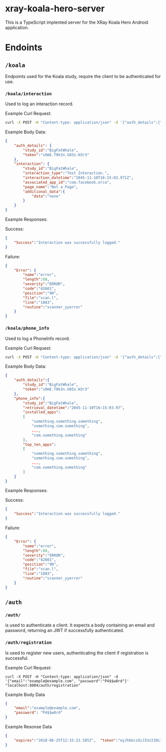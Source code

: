 # xray-koala-hero-server

This is a TypeScript implented server for the XRay Koala Hero Android application.


# Endoints

## `/koala`
Endpoints used for the Koala study, require the client to be authenticated for use.

### `/koala/interaction`

Used to log an interaction record.

Example Curl Request:
```bash
curl -X POST -H "Content-type: application/json" -d '{"auth_details":{"study_id":"BigFatWhale", "token":"sOmE.T0k3n.G03z.H3r3"}, "interaction":{"study_id":"BigFatWhale", "interaction_type":"Test Interaction.","interaction_datetime":"2045-11-10T16:15:03.971Z", "associated_app_id":"com.facebook.orca", "page_name":"Not a Page", "additional_data":{"data":"none"}}}' localhost:8084/koala/interaction
```

Example Body Data:
```json
{
    "auth_details": {
        "study_id":"BigFatWhale",
        "token":"sOmE.T0k3n.G03z.H3r3"
    },
    "interaction": {
        "study_id":"BigFatWhale",
        "interaction_type":"Test Interaction.",
        "interaction_datetime":"2045-11-10T16:15:03.971Z",
        "associated_app_id":"com.facebook.orca",
        "page_name":"Not a Page",
        "additional_data":{
            "data":"none"
        }
    }
}
```

Example Responses:

Success:
```json
{
    "Success":"Interaction was successfully logged."
}
```

Failure:
```json
{
    "Error": {
        "name":"error",
        "length":88,
        "severity":"ERROR",
        "code":"42601",
        "position":"90",
        "file":"scan.l",
        "line":"1083",
        "routine":"scanner_yyerror"
    }
}
```


### `/koala/phone_info`
Used to log a PhoneInfo record.

Example Curl Request:
```bash
curl -X POST -H "Content-type: application/json" -d '{"auth_details":{"study_id":"BigFatWhale", "token":"sOmE.T0k3n.G03z.H3r3"}, "phone_info":{"study_id":"BigFatWhale", "retrieval_datetime":"2045-11-10T16:15:03.97", "installed_apps":["com.facebook.orca","something.something.com"], "top_ten_apps":["something.something.something", "something.com.something", "com.something.something"]}}' localhost:8084/koala/phone_info
```

Example Body Data:
```json
{
    "auth_details":{
        "study_id":"BigFatWhale",
        "token":"sOmE.T0k3n.G03z.H3r3"
    },
    "phone_info":{
        "study_id":"BigFatWhale",
        "retrieval_datetime":"2045-11-10T16:15:03.97",
        "installed_apps":
        [
            "something.something.something",
            "something.com.something",
            ...,
            "com.something.something"
        ],
        "top_ten_apps":
        [
            "something.something.something",
            "something.com.something",
            ...,
            "com.something.something"
        ]
    }
}
```

Example Responses:

Success:
```json
{
    "Success":"Interaction was successfully logged."
}
```

Failure:
```json
{
    "Error": {
        "name":"error",
        "length":88,
        "severity":"ERROR",
        "code":"42601",
        "position":"90",
        "file":"scan.l",
        "line":"1083",
        "routine":"scanner_yyerror"
    }
}
```

## `/auth`

### `/auth/`


is used to authenticate a client. It expects a body containing an email and password, returning an JWT if successfully authenticated.



### `/auth/registration`


Is used to register new users, authenticating the client if registration is successful.



Example Curl Request:
```
curl -X POST -H "Content-type: application/json" -d '{"email":"example@example.com", "password":"P4$$w0rd"}' "localhost:8084/auth/registration"

```
Example Body Data
```json
{
    "email":"example@example.com",
    "password": "P4$$w0rd"
}
```

Example Resonse Data
```json
{
    "expires":"2018-06-25T12:15:22.585Z",  "token":"eyJhbGciOiJIUzI1NiIsInR5cCI6IkpXVCJ9.eyJpZCI6ImV4YW1wbGVAZXhhbXBsZS5jb20iLCJpYXQiOjE1Mjk4NDI1MjIsImV4cCI6MTUyOTkyODkyMn0.17fT6N0WB9WvG73afngaRF2-m_ZVxOuFH3Vj4NjvJZY"
}
```

